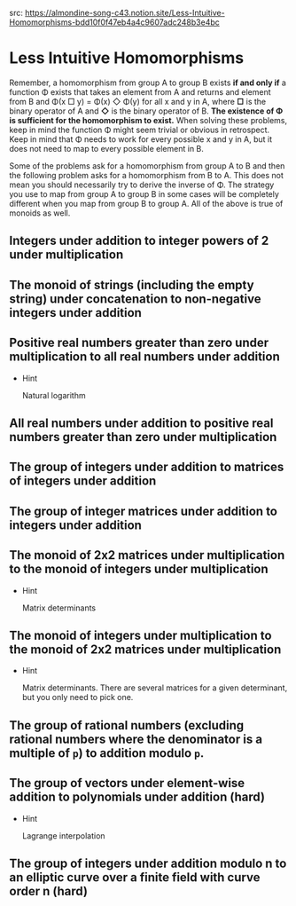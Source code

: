 src: <https://almondine-song-c43.notion.site/Less-Intuitive-Homomorphisms-bdd10f0f47eb4a4c9607adc248b3e4bc>

# Less Intuitive Homomorphisms

Remember, a homomorphism from group A to group B exists **if and only if** a function Φ exists that takes an element from A and returns and element from B and Φ(x □ y) = Φ(x) ◇ Φ(y) for all x and y in A, where **□** is the binary operator of A and **◇** is the binary operator of B. **The existence of Φ is sufficient for the homomorphism to exist.** When solving these problems, keep in mind the function Φ might seem trivial or obvious in retrospect. Keep in mind that Φ needs to work for every possible x and y in A, but it does not need to map to every possible element in B.

Some of the problems ask for a homomorphism from group A to B and then the following problem asks for a homomorphism from B to A. This does not mean you should necessarily try to derive the inverse of Φ. The strategy you use to map from group A to group B in some cases will be completely different when you map from group B to group A. All of the above is true of monoids as well.

## Integers under addition to integer powers of 2 under multiplication

## The monoid of strings (including the empty string) under concatenation to non-negative integers under addition

## Positive real numbers greater than zero under multiplication to all real numbers under addition

- Hint
    
    Natural logarithm
    

## All real numbers under addition to positive real numbers greater than zero under multiplication

## The group of integers under addition to matrices of integers under addition

## The group of integer matrices under addition to integers under addition

## The monoid of 2x2 matrices under multiplication to the monoid of integers under multiplication

- Hint
    
    Matrix determinants
    

## The monoid of integers under multiplication to the monoid of 2x2 matrices under multiplication

- Hint
    
    Matrix determinants. There are several matrices for a given determinant, but you only need to pick one.
    

## The group of rational numbers (excluding rational numbers where the denominator is a multiple of `p`) to addition modulo `p`.

## The group of vectors under element-wise addition to polynomials under addition (hard)

- Hint
    
    Lagrange interpolation
    

## The group of integers under addition modulo n to an elliptic curve over a finite field with curve order n (hard)
